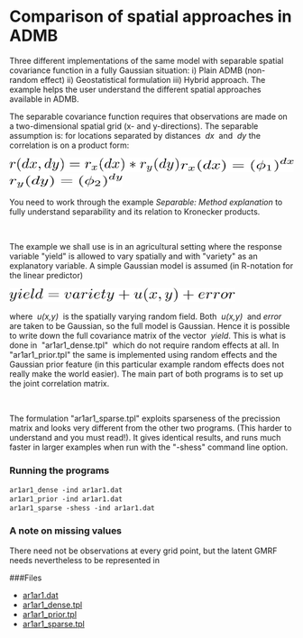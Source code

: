 #  Comparison of spatial approaches in ADMB

Three different implementations of the same model with separable spatial covariance function in a fully Gaussian situation: i) Plain ADMB (non-random effect) ii) Geostatistical formulation iii) Hybrid approach. The example helps the user understand the different spatial approaches available in ADMB.

The separable covariance function requires that observations are made on a two-dimensional spatial grid (x- and y-directions). The separable assumption is: for locations separated by distances  _dx_  and  _dy_ the correlation is on a product form:

<img src="./1.png" alt="LaTex equation" width="300" height="25">

<img src="./2.png" alt="LaTex equation" width="200" height="25"> 

<img src="./3.png" alt="LaTex equation" width="200" height="25">

You need to work through the example _Separable: Method explanation_ to fully understand separability and its relation to Kronecker products.

 

The example we shall use is in an agricultural setting where the response variable "yield" is allowed to vary spatially and with "variety" as an explanatory variable. A simple Gaussian model is assumed (in R-notation for the linear predictor)

<img src="./4.png" alt="LaTex equation" width="400" height="25">

where  _u(x,y)_  is the spatially varying random field. Both  _u(x,y)_  and _error_  are taken to be Gaussian, so the full model is Gaussian. Hence it is possible to write down the full covariance matrix of the vector  _yield_. This is what is done in  "ar1ar1_dense.tpl"  which do not require random effects at all. In "ar1ar1_prior.tpl" the same is implemented using random effects and the Gaussian prior feature (in this particular example random effects does not really make the world easier). The main part of both programs is to set up the joint correlation matrix.

 

The formulation "ar1ar1_sparse.tpl" exploits sparseness of the precission matrix and looks very different from the other two programs. (This harder to understand and you must read!). It gives identical results, and runs much faster in larger examples when run with the "-shess" command line option.


### Running the programs
    ar1ar1_dense -ind ar1ar1.dat
    ar1ar1_prior -ind ar1ar1.dat
    ar1ar1_sparse -shess -ind ar1ar1.dat

### A note on missing values

There need not be observations at every grid point, but the latent GMRF needs nevertheless to be represented in

###Files
* [ar1ar1.dat][1]
* [ar1ar1_dense.tpl][2]
* [ar1ar1_prior.tpl][3]
* [ar1ar1_sparse.tpl][4]

[1]: ./ar1ar1.dat
[2]: ./ar1ar1_dense.tpl
[3]: ./ar1ar1_prior.tpl
[4]: ./ar1ar1_sparse.tpl
